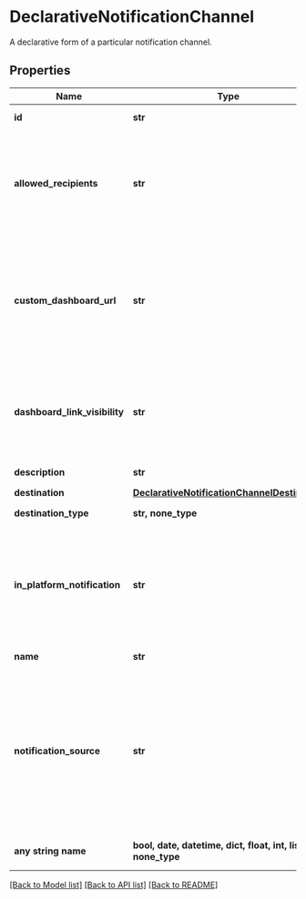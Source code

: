 # DeclarativeNotificationChannel

A declarative form of a particular notification channel.

## Properties
Name | Type | Description | Notes
------------ | ------------- | ------------- | -------------
**id** | **str** | Identifier of a notification channel | 
**allowed_recipients** | **str** | Allowed recipients of notifications from this channel. CREATOR - only the creator INTERNAL - all users within the organization EXTERNAL - all recipients including those outside the organization  | [optional]  if omitted the server will use the default value of "INTERNAL"
**custom_dashboard_url** | **str** | Custom dashboard url that is going to be used in the notification. If not specified it is going to be deduced based on the context. Allowed placeholders are: {workspaceId} {dashboardId} {automationId} {asOfDate}  | [optional] 
**dashboard_link_visibility** | **str** | Dashboard link visibility in notifications. HIDDEN - the link will not be included INTERNAL_ONLY - only internal users will see the link ALL - all users will see the link  | [optional]  if omitted the server will use the default value of "INTERNAL_ONLY"
**description** | **str** | Description of a notification channel. | [optional] 
**destination** | [**DeclarativeNotificationChannelDestination**](DeclarativeNotificationChannelDestination.md) |  | [optional] 
**destination_type** | **str, none_type** |  | [optional] [readonly] 
**in_platform_notification** | **str** | In-platform notifications configuration. No effect if the destination type is IN_PLATFORM. DISABLED - in-platform notifications are not sent ENABLED - in-platform notifications are sent in addition to the regular notifications  | [optional]  if omitted the server will use the default value of "DISABLED"
**name** | **str** | Name of a notification channel. | [optional] 
**notification_source** | **str** | Human-readable description of the source of the notification. If specified, this propertywill be included in the notifications to this channel.Allowed placeholders are: {{workspaceId}} {{workspaceName}} {{workspaceDescription}} {{dashboardId}} {{dashboardName}} {{dashboardDescription}}  | [optional] 
**any string name** | **bool, date, datetime, dict, float, int, list, str, none_type** | any string name can be used but the value must be the correct type | [optional]

[[Back to Model list]](../README.md#documentation-for-models) [[Back to API list]](../README.md#documentation-for-api-endpoints) [[Back to README]](../README.md)


